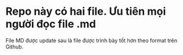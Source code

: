 # Repo này có hai file. Ưu tiên mọi người đọc file .md
File MD được update sau là file được trình bày tốt hơn theo format trên Github.
